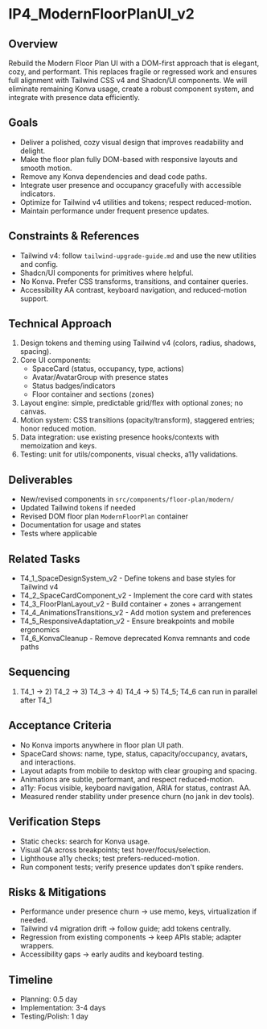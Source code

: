 # IP4_ModernFloorPlanUI_v2

## Overview
Rebuild the Modern Floor Plan UI with a DOM-first approach that is elegant, cozy, and performant. This replaces fragile or regressed work and ensures full alignment with Tailwind CSS v4 and Shadcn/UI components. We will eliminate remaining Konva usage, create a robust component system, and integrate with presence data efficiently.

## Goals
- Deliver a polished, cozy visual design that improves readability and delight.
- Make the floor plan fully DOM-based with responsive layouts and smooth motion.
- Remove any Konva dependencies and dead code paths.
- Integrate user presence and occupancy gracefully with accessible indicators.
- Optimize for Tailwind v4 utilities and tokens; respect reduced-motion.
- Maintain performance under frequent presence updates.

## Constraints & References
- Tailwind v4: follow `tailwind-upgrade-guide.md` and use the new utilities and config.
- Shadcn/UI components for primitives where helpful.
- No Konva. Prefer CSS transforms, transitions, and container queries.
- Accessibility AA contrast, keyboard navigation, and reduced-motion support.

## Technical Approach
1. Design tokens and theming using Tailwind v4 (colors, radius, shadows, spacing).
2. Core UI components:
   - SpaceCard (status, occupancy, type, actions)
   - Avatar/AvatarGroup with presence states
   - Status badges/indicators
   - Floor container and sections (zones)
3. Layout engine: simple, predictable grid/flex with optional zones; no canvas.
4. Motion system: CSS transitions (opacity/transform), staggered entries; honor reduced motion.
5. Data integration: use existing presence hooks/contexts with memoization and keys.
6. Testing: unit for utils/components, visual checks, a11y validations.

## Deliverables
- New/revised components in `src/components/floor-plan/modern/`
- Updated Tailwind tokens if needed
- Revised DOM floor plan `ModernFloorPlan` container
- Documentation for usage and states
- Tests where applicable

## Related Tasks
- T4_1_SpaceDesignSystem_v2 - Define tokens and base styles for Tailwind v4
- T4_2_SpaceCardComponent_v2 - Implement the core card with states
- T4_3_FloorPlanLayout_v2 - Build container + zones + arrangement
- T4_4_AnimationsTransitions_v2 - Add motion system and preferences
- T4_5_ResponsiveAdaptation_v2 - Ensure breakpoints and mobile ergonomics
- T4_6_KonvaCleanup - Remove deprecated Konva remnants and code paths

## Sequencing
1) T4_1 → 2) T4_2 → 3) T4_3 → 4) T4_4 → 5) T4_5; T4_6 can run in parallel after T4_1

## Acceptance Criteria
- No Konva imports anywhere in floor plan UI path.
- SpaceCard shows: name, type, status, capacity/occupancy, avatars, and interactions.
- Layout adapts from mobile to desktop with clear grouping and spacing.
- Animations are subtle, performant, and respect reduced-motion.
- a11y: Focus visible, keyboard navigation, ARIA for status, contrast AA.
- Measured render stability under presence churn (no jank in dev tools).

## Verification Steps
- Static checks: search for Konva usage.
- Visual QA across breakpoints; test hover/focus/selection.
- Lighthouse a11y checks; test prefers-reduced-motion.
- Run component tests; verify presence updates don’t spike renders.

## Risks & Mitigations
- Performance under presence churn → use memo, keys, virtualization if needed.
- Tailwind v4 migration drift → follow guide; add tokens centrally.
- Regression from existing components → keep APIs stable; adapter wrappers.
- Accessibility gaps → early audits and keyboard testing.

## Timeline
- Planning: 0.5 day
- Implementation: 3-4 days
- Testing/Polish: 1 day
